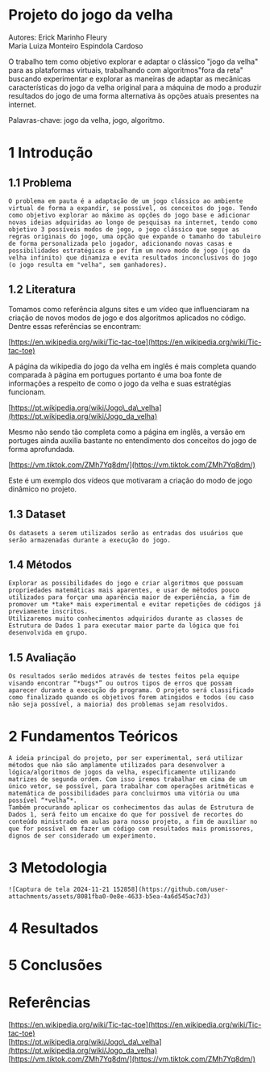 # Projeto do jogo da velha

Autores: Erick Marinho Fleury  
	  Maria Luiza Monteiro Espindola Cardoso

O trabalho tem como objetivo explorar e adaptar o clássico "jogo da velha" para as plataformas virtuais, trabalhando com algoritmos"fora da reta" buscando experimentar e explorar as maneiras de adaptar as mecânicas características do jogo da velha original para a máquina de modo a produzir resultados do jogo de uma forma alternativa às opções atuais presentes na internet.

Palavras-chave: jogo da velha, jogo, algoritmo.

# 1 Introdução

## 1.1 Problema

	O problema em pauta é a adaptação de um jogo clássico ao ambiente virtual de forma a expandir, se possível, os conceitos do jogo. Tendo como objetivo explorar ao máximo as opções do jogo base e adicionar novas ideias adquiridas ao longo de pesquisas na internet, tendo como objetivo 3 possíveis modos de jogo, o jogo clássico que segue as regras originais do jogo, uma opção que expande o tamanho do tabuleiro de forma personalizada pelo jogador, adicionando novas casas e possibilidades estratégicas e por fim um novo modo de jogo (jogo da velha infinito) que dinamiza e evita resultados inconclusivos do jogo (o jogo resulta em "velha", sem ganhadores).

## 1.2 Literatura

Tomamos como referência alguns sites e um vídeo que influenciaram na criação de novos modos de jogo e dos algoritmos aplicados no código. Dentre essas referências se encontram:

[https://en.wikipedia.org/wiki/Tic-tac-toe](https://en.wikipedia.org/wiki/Tic-tac-toe)

A página da wikipedia do jogo da velha em inglês é mais completa quando comparada à página em portugues portanto é uma boa fonte de informações a respeito de como o jogo da velha e suas estratégias funcionam.

[https://pt.wikipedia.org/wiki/Jogo\_da\_velha](https://pt.wikipedia.org/wiki/Jogo_da_velha)

Mesmo não sendo tão completa como a página em inglês, a versão em portuges ainda auxilia bastante no entendimento dos conceitos do jogo de forma aprofundada.

[https://vm.tiktok.com/ZMh7Yq8dm/](https://vm.tiktok.com/ZMh7Yq8dm/)

Este é um exemplo dos vídeos que motivaram a criação do modo de jogo dinâmico no projeto.

## 1.3 Dataset

	Os datasets a serem utilizados serão as entradas dos usuários que serão armazenadas durante a execução do jogo.

## 1.4 Métodos

	Explorar as possibilidades do jogo e criar algoritmos que possuam propriedades matemáticas mais aparentes, e usar de métodos pouco utilizados para forçar uma aparência maior de experiência, a fim de promover um *take* mais experimental e evitar repetições de códigos já previamente inscritos.  
	Utilizaremos muito conhecimentos adquiridos durante as classes de Estrutura de Dados 1 para executar maior parte da lógica que foi desenvolvida em grupo.

## 1.5 Avaliação

	Os resultados serão medidos através de testes feitos pela equipe visando encontrar “*bugs*” ou outros tipos de erros que possam aparecer durante a execução do programa. O projeto será classificado como finalizado quando os objetivos forem atingidos e todos (ou caso não seja possível, a maioria) dos problemas sejam resolvidos.

# 2 Fundamentos Teóricos

	A ideia principal do projeto, por ser experimental, será utilizar métodos que não são amplamente utilizados para desenvolver a lógica/algoritmos de jogos da velha, especificamente utilizando matrizes de segunda ordem. Com isso iremos trabalhar em cima de um único vetor, se possível, para trabalhar com operações aritméticas e matemática de possibilidades para concluirmos uma vitória ou uma possível “*velha”*.   
	Também procurando aplicar os conhecimentos das aulas de Estrutura de Dados 1, será feito um encaixe do que for possível de recortes do conteúdo ministrado em aulas para nosso projeto, a fim de auxiliar no que for possível em fazer um código com resultados mais promissores, dignos de ser considerado um experimento.

# 3 Metodologia

	![Captura de tela 2024-11-21 152858](https://github.com/user-attachments/assets/8081fba0-0e8e-4633-b5ea-4a6d545ac7d3)


# 4 Resultados

# 

# 5 Conclusões

# Referências

[https://en.wikipedia.org/wiki/Tic-tac-toe](https://en.wikipedia.org/wiki/Tic-tac-toe)  
[https://pt.wikipedia.org/wiki/Jogo\_da\_velha](https://pt.wikipedia.org/wiki/Jogo_da_velha)  
[https://vm.tiktok.com/ZMh7Yq8dm/](https://vm.tiktok.com/ZMh7Yq8dm/)
